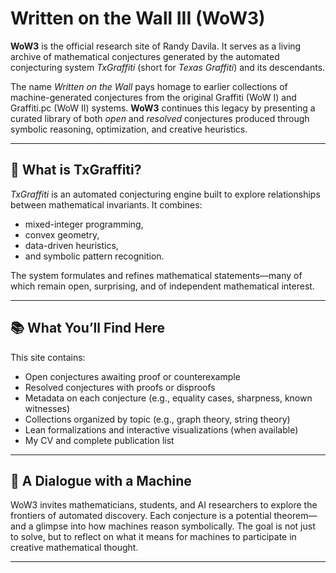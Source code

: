 # Written on the Wall III (WoW3)

**WoW3** is the official research site of Randy Davila. It serves as a living archive of mathematical conjectures generated by the automated conjecturing system *TxGraffiti* (short for *Texas Graffiti*) and its descendants.

The name *Written on the Wall* pays homage to earlier collections of machine-generated conjectures from the original Graffiti (WoW I) and Graffiti.pc (WoW II) systems. **WoW3** continues this legacy by presenting a curated library of both *open* and *resolved* conjectures produced through symbolic reasoning, optimization, and creative heuristics.

---

## 🤖 What is TxGraffiti?

*TxGraffiti* is an automated conjecturing engine built to explore relationships between mathematical invariants. It combines:

- mixed-integer programming,
- convex geometry,
- data-driven heuristics,
- and symbolic pattern recognition.

The system formulates and refines mathematical statements—many of which remain open, surprising, and of independent mathematical interest.

---

## 📚 What You’ll Find Here

This site contains:

- Open conjectures awaiting proof or counterexample
- Resolved conjectures with proofs or disproofs
- Metadata on each conjecture (e.g., equality cases, sharpness, known witnesses)
- Collections organized by topic (e.g., graph theory, string theory)
- Lean formalizations and interactive visualizations (when available)
- My CV and complete publication list

---

## 🧠 A Dialogue with a Machine

WoW3 invites mathematicians, students, and AI researchers to explore the frontiers of automated discovery. Each conjecture is a potential theorem—and a glimpse into how machines reason symbolically. The goal is not just to solve, but to reflect on what it means for machines to participate in creative mathematical thought.

---
